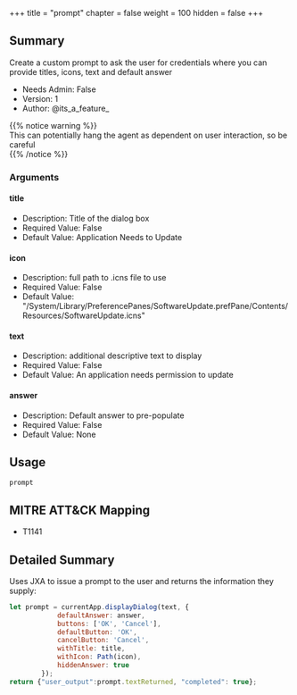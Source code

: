 +++
title = "prompt"
chapter = false
weight = 100
hidden = false
+++

## Summary

Create a custom prompt to ask the user for credentials where you can provide titles, icons, text and default answer
     
- Needs Admin: False  
- Version: 1  
- Author: @its_a_feature_  


{{% notice warning %}}   
This can potentially hang the agent as dependent on user interaction, so be careful  
{{% /notice %}}


### Arguments

#### title

- Description: Title of the dialog box  
- Required Value: False  
- Default Value: Application Needs to Update  

#### icon

- Description: full path to .icns file to use  
- Required Value: False  
- Default Value: "/System/Library/PreferencePanes/SoftwareUpdate.prefPane/Contents/Resources/SoftwareUpdate.icns" 

#### text

- Description: additional descriptive text to display  
- Required Value: False  
- Default Value: An application needs permission to update  

#### answer

- Description: Default answer to pre-populate  
- Required Value: False  
- Default Value: None  

## Usage

```
prompt
```

## MITRE ATT&CK Mapping

- T1141  
## Detailed Summary

Uses JXA to issue a prompt to the user and returns the information they supply:
```JavaScript
let prompt = currentApp.displayDialog(text, {
			defaultAnswer: answer,
			buttons: ['OK', 'Cancel'], 
			defaultButton: 'OK',
			cancelButton: 'Cancel', 
			withTitle: title,  
			withIcon: Path(icon),
			hiddenAnswer: true 
		});
return {"user_output":prompt.textReturned, "completed": true};
```

